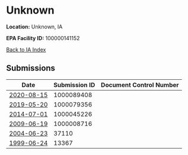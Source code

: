 # Unknown

**Location:** Unknown, IA

**EPA Facility ID:** 100000141152

[Back to IA Index](../../index.md)

## Submissions

| Date | Submission ID | Document Control Number |
|------|--------------|-------------------------|
| [2020-08-15](submissions/1000089408.md) | 1000089408 |  |
| [2019-05-20](submissions/1000079356.md) | 1000079356 |  |
| [2014-07-01](submissions/1000045226.md) | 1000045226 |  |
| [2009-06-19](submissions/1000008716.md) | 1000008716 |  |
| [2004-06-23](submissions/37110.md) | 37110 |  |
| [1999-06-24](submissions/13367.md) | 13367 |  |

